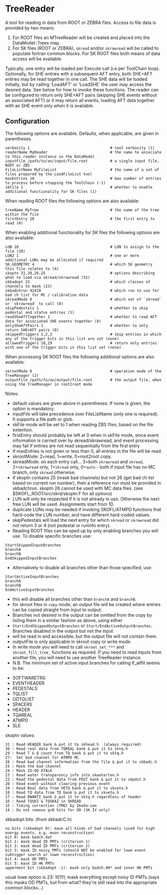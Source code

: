 # TreeReader

A tool for reading in data from ROOT or ZEBRA files.
Access to file data is provided by two means:
1. For ROOT files an MTreeReader will be created and placed into the DataModel::Trees map.
2. For SK files (ROOT or ZEBRA), `skread` and/or `skrawread` will be called to populate fortran common blocks.
For SK ROOT files both means of data access will be available.

Typically, one entry will be loaded per Execute call (i.e per ToolChain loop).
Optionally, for SHE entries with a subsequent AFT entry, both SHE+AFT entries may be read together in one call.
The SHE data will be loaded initially, but by calling 'LoadAFT' or 'LoadSHE' the user may access the desired data.
See below for how to invoke these functions.
The reader can be configured to return only SHE+AFT pairs (skipping SHE events without an associated AFT)
or it may return all events, loading AFT data together with an SHE event only when it is available.

## Configuration
The following options are available. Defaults, when applicable, are given in parentheses.
```
verbosity 1                                    # tool verbosity (1)
readerName MyReader                            # the name to associate to this reader instance in the DataModel
inputFile /path/to/an/input/file.root          # a single input file, ROOT or ZBS
FileListName MyFileList                        # the name of a set of files prepared by the LoadFileList tool
maxEntries 10                                  # max number of entries to process before stopping the ToolChain (-1)
skFile 1                                       # whether to enable additional functionality for SK files (1)
```

When reading ROOT files the following options are also available:
```
treeName MyTree                                # the name of the tree within the file
firstEntry 10                                  # the first entry to read (0)
```

When enabling additional functionality for SK files the following options are also available:
```
LUN 10                                         # LUN to assign to the file (10)
LUN2 1                                         # one or more additional LUNs may be allocated if required
SK_GEOMETRY 4                                  # which SK geometry this file relates to (4)
skoptn 31,30,26,25                             # options describing what to load via skread/skrawread (31)
skbadopt 23                                    # which classes of channels to mask (23)
skbadchrun 42428                               # which run to use for bad ch list for MC / calibration data
skreadMode 0                                   # which set of `skread` or `skrawread` to call (0)
skipPedestals 1                                # whether to skip pedestal and status entries (1)
readSheAftTogether 1                           # whether to read AFT data for associated SHE events together (0)
onlySheAftPairs 1                              # whether to only return SHE+AFT pairs (0)
skippedTriggers 1,2,3                          # skip entries in which any of the trigger bits in this list are set (none)
allowedTriggers 18,19                          # return only entries with one of the trigger bits in this list set (none)
```

When processing SK ROOT files the following additional options are also available:
```
skrootMode 0                                   # operation mode of the TreeManager (2)
outputFile /path/to/an/output/file.root        # the output file, when using the TreeManager in root2root mode
```

Notes:
* default values are given above in parentheses. If none is given, the option is mandatory.
* inputFile will take precedence over FileListName (only one is required). It supports a file path or glob.
* skFile mode will be set to 1 when reading ZBS files, based on the file extention.
* firstEntry should probably be left at 0 when in skFile mode, since event information is carried over by skread/skrawread, and event processing may fail if entries are not read sequentially from the first entry
* if maxEntries is not given or less than 0, all entries in the file will be read.
* skrootMode: 2=read, 1=write, 0=root2root copy.
* skreadMode: on each entry call... 3=both `skrawread` and `skread`, 2=`skrawread` only, 1=`skread` only, 0=`auto` - both if input file has no MC branch, only `skread` otherwise.
* if skoptn contains 25 (mask bad channels) but not 26 (get bad ch list based on current run number), then a reference run must be provided in skbadchrun. skoptn 26 cannot be used with MC data files. (see $SKOFL_ROOT/src/skrd/skoptn.F for all options)
* LUN will only be respected if it is not already in use. Otherwise the next free LUN will be used. Assignments start from 10.
* duplicate LUNs may be needed if invoking SKOFL/ATMPD functions that hard-code the LUN number, and have different hard-coded values.
* skipPedestals will load the next entry for which `skread` or `skrawread` did not return 3 or 4 (not pedestal or runinfo entry).
* Reading ROOT files can be sped up by only enabling branches you will use. To disable specific branches use:
```
StartSkippedInputBranches
branchA
branchB
EndSkippedInputBranches
```
* Alternatively to disable all branches other than those specified, use:
```
StartActiveInputBranches
branchA
branchB
EndActiveInputBranches
```
* this will disable all branches other than `branchA` and `branchB`.
* for skroot files in `copy` mode, an output file will be created where entries can be copied straight from input to output.
* Branches not desired in the output can be omitted from the copy by listing them in a similar fashion as above, using either
* `Start/EndSkippedOutputBranches` or `Start/EndActiveOutputBranches`. Branches disabled in the output but not the input
* will be read in and accessible, but the output file will not contain them.
* outputFile is only applicable in skroot copy or write mode.
* In write mode you will need to call `skroot_set_***` and `skroot_fill_tree_` functions as required. If you need to read inputs from another file, you will need to use another TreeReader instance.
* N.B. The minimum set of active input branches for calling lf_allfit seems to be:
- SOFTWARETRG
- EVENTHEADER
- PEDESTALS
- TQLIST
- ODTQLIST
- SPACERS
- HEADER
- TQAREAL
- ATMPD
- SLE

skoptn values:
```
31 : Read HEADER bank & put it to skhead.h  (always required)
30 : Read real data from TQREAL bank & put it to sktq.h
29 : Read T & Q count from TQ bank & put it to sktq.h
27:  Set bad channel for ATMPD MC
26 : Read bad channel information from the file & put it to skbadc.h
25 : Mask the bad channel
24 : Mask ID-OD XTALK
23 : Read water transparency info into skwaterlen.h
22 : Read the pedestal data from PDST bank & put it to skpdst.h
20 : Read event without clearing previous event	
19 : Read Real data from VETO bank & put it to skveto.h 
18 : Read TQ data from TQ bank & put it to skveto.h
17 : Read RWANTI bank & put it to sktq.h regardless of header
16 : Read TQSKZ & TQSKAZ in SKREAD
15 : Timing correction (TMQ) by Ikeda-san
14 : Do not remove q<0 hits for OD (SK IV only)
```

skbadopt bits: (from skbadcC.h)
```
no bits (skbadopt 0): mask all kinds of bad channels (used for high energy events, e.g. muon reconstruction)
bit 0: mask badch.dat
bit 1: mask dead ID PMTs (criterion 1)
bit 2: mask dead ID PMTs (criterion 2)
bit 3: mask ID noisy PMTs (should NOT be enabled for lowe event subtigger search or lowe reconstruction)
bit 4: mask OD PMTs
bit 5: mask ID HK PMTs
uppermost bit (skbadopt -1): mask only badch.00* and inner HK PMTs
```
usual lowe option is 23: 10111; mask everything except noisy ID PMTs
(says this masks OD PMTs, but from what? they're still read into the appropriate common blocks...)

